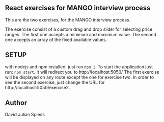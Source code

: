 ## React exercises for MANGO interview process

This are the two exercises, for the MANGO interview process.

The exercise consist of a custom drag and drop slider for selecting price ranges. The first one accepts a minimum and maximum value. The second one accepts an array of the fixed available values.

## SETUP
with nodejs and npm installed.
just run `npm i`.
To start the application just run: `npm start`. It will redirect you to http://localhost:5050/
The first exercise will be displayed on any route except the one for exercise two.
In order to see the second exercise, just change the URL for http://localhost:5050/exercise2.

## Author
David Julian Spiess
